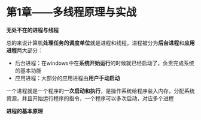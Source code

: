 # 第1章——多线程原理与实战

**无处不在的进程与线程**

总的来说计算机**处理任务的调度单位**就是进程和线程，进程被分为**后台进程**和**应用进程**两大部分：

* 后台进程：在windows中在**系统开始运行**的时候就已经启动了，负责完成系统的基本功能
* 应用进程：大部分的应用进程由**用户手动启动**

一个进程就是一个程序的**一次启动和执行**，是操作系统给程序装入内存，分配系统资源，并且开始运行程序的指令，一个程序可以多次启动，对应多个进程



**进程的基本原理**


